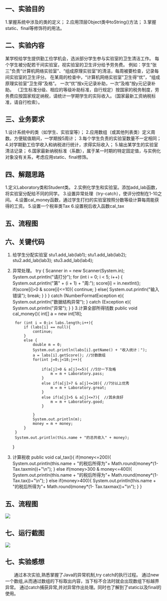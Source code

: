 ## 一、实验目的
1.掌握系统中涉及的类的定义；
2.应用顶层Object类中toString()方法；
3.掌握static、final等修饰符的用法。
## 二、实验内容
某学校给学生提供勤工俭学机会，选派部分学生参与实验室的卫生清洁工作。
每个学生被分配若干间实验室，视实验室的卫生评分给予劳务费。
例如：学生“张三”负责“计算机网络实验室”、“组成原理实验室”的清洁，每周被要检查，记录每间实验室的卫生评分。
在某周的检查中，“计算机网络实验室”卫生得“优”，“组成原理实验室”卫生得“及格”。
一次“优”按x元记录补助，一次“及格”按y元记录补助。
（卫生标准分级、相应的等级补助标准，自行规定）按国家的税务制度，劳务费应按国家规定纳税，请统计一学期学生的实际收入。（国家最新工资纳税标准，请自行检索）。
## 三、业务要求
1.设计系统中的类（如学生、实验室等）；
2.应用数组（或其他列表类）定义周数。方便赋值期间，一学期按5周计；
3.每个学生负责的实验室数量不一定相同；
4.对学期勤工俭学收入和纳税进行统计，求得实际收入；
5.输出某学生的实验室清洁记录；
6.国家最新纳税标准（系数），属于某一时期的特定固定值，与实例化对象没有关系，考虑应用static、final修饰。
## 四、解题思路
1.定义Laboratory类和Student类。
2.实例化学生和实验室。添加add_lab函数，将实验室分配给不同的同学。
3.设置异常处理（try-catch），使评分控制在1-10之间。
4.设置cal_money函数，通过学生打扫的实验室按照分数等级计算每周能获得的工资。
5.设置一个税率类Tax
6.设置税后收入函数cal_tax

## 五、流程图 
## 六、关键代码
1. 给学生分配实验室
        stu1.add_lab(lab1);
        stu1.add_lab(lab2);
        stu2.add_lab(lab3);
        stu3.add_lab(lab4);
2. 异常处理。
try {
            Scanner in = new Scanner(System.in);
            System.out.println("请打分");
            for (int i = 0; i < 5; i++) {
                System.out.println("第" + (i + 1) + "周:");
                score[i] = in.nextInt();
                if(score[i]>0 & score[i]<=10){
                    continue;
                }
                else{
                    System.out.println("输入错误");
                    break;
                }
            }
        }
        catch (NumberFormatException e){
            System.out.println("数据结构异常");
        }
        catch (Exception e){
            System.out.println("异常");
        }
    }
3.计算全部所得钱数
    public void cal_money(){
        int[] a = new int[18];

        for (int i = 0;i< labs.length;i++){
            if (labs[i] == null){
                continue;
            }
            else {
                double m = 0;
                System.out.println(labs[i].getName() + "收入统计：");
                a = labs[i].getScore(); //分数数组
                for(int j=0;j<18;j++){

                    if(a[j]>0 & a[j]<=5){ //5分一下及格
                        m = m + Laboratory.pass;
                    }
                    else if(a[j]>7 & a[j]<=10){ //7分以上优秀
                        m = m + Laboratory.great;
                    }
                    else if(a[j]>5 & a[j]<=7){  //其余良好
                        m = m + Laboratory.good;
                    }

                }
                System.out.println(m);
                money = m + money;
            }
        }
        System.out.println(this.name + "的总共收入" + money);
    }
4. 计算税收
    public void cal_tax(){
        if(money<=200){
            System.out.println(this.name + "的税后所得为"+ Math.round(money*(1- Tax.taxmin))+"\n");
        }
        else if(money>300 & money<=400){
            System.out.println(this.name + "的税后所得为"+ Math.round(money*(1- Tax.tax))+"\n");
        }
        else if(money>400){
            System.out.println(this.name + "的税后所得为"+ Math.round(money*(1- Tax.taxmax))+"\n");
        }
    }
## 五、流程图
![](https://github.com/haaix/Java-lab4/blob/main/img/%E6%B5%81%E7%A8%8B%E5%9B%BE.png)
## 七、运行截图
![](https://github.com/haaix/Java-lab4/blob/main/img/%E8%BF%90%E8%A1%8C%E7%BB%93%E6%9E%9C.png)
## 七、实验感想
&emsp;&emsp;通过本次实验,熟悉掌握了Java的异常机制,try catch的执行过程。
通过new一个数组,从而通过数组的下标取出内容，当下标不合法时就会出现数组下标越界异常。
通过catch捕获异常,并对异常作出处理。同时也了解到了static以及final的使用。
